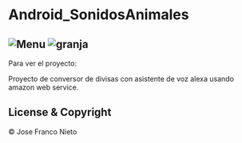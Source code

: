 # Android_SonidosAnimales

![Menu](https://user-images.githubusercontent.com/55087820/81616271-7cddee80-93e3-11ea-9c75-3263345b483a.png)
![granja](https://user-images.githubusercontent.com/55087820/81616277-7e0f1b80-93e3-11ea-9512-1a46ecbec383.png)
---

Para ver el proyecto: 

Proyecto de conversor de divisas con asistente de voz alexa usando amazon web service.
## License & Copyright
© Jose Franco Nieto
